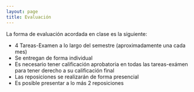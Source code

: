 ```yaml
---
layout: page
title: Evaluación
---
```


La forma de evaluación acordada en clase es la siguiente:

- 4 Tareas-Examen a lo largo del semestre (aproximadamente una cada mes)
- Se entregan de forma individual
- Es necesario tener calificación aprobatoria en todas las tareas-exámen para tener derecho a su calificación final
- Las reposiciones se realizarán de forma presencial
- Es posible presentar a lo más 2 reposiciones

